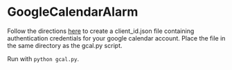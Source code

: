 # GoogleCalendarAlarm

Follow the directions [here](https://developers.google.com/google-apps/calendar/quickstart/python#prerequisites) to create a client_id.json file containing authentication credentials for your google calendar account. Place the file in the same directory as the gcal.py script.

Run with ```python gcal.py```.
